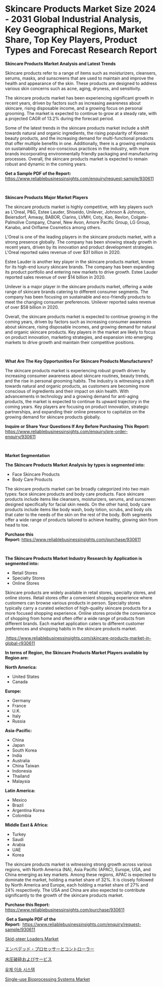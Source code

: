 <p><h1>Skincare Products Market Size 2024 - 2031 Global Industrial Analysis, Key Geographical Regions, Market Share, Top Key Players, Product Types and Forecast Research Report</h1></p><p><strong>Skincare Products Market Analysis and Latest Trends</strong></p>
<p><p>Skincare products refer to a range of items such as moisturizers, cleansers, serums, masks, and sunscreens that are used to maintain and improve the health and appearance of the skin. These products are designed to address various skin concerns such as acne, aging, dryness, and sensitivity.</p><p>The skincare products market has been experiencing significant growth in recent years, driven by factors such as increasing awareness about skincare, rising disposable income, and a growing focus on personal grooming. The market is expected to continue to grow at a steady rate, with a projected CAGR of 13.2% during the forecast period.</p><p>Some of the latest trends in the skincare products market include a shift towards natural and organic ingredients, the rising popularity of Korean beauty products, and the increasing demand for multi-functional products that offer multiple benefits in one. Additionally, there is a growing emphasis on sustainability and eco-conscious practices in the industry, with more brands incorporating environmentally friendly packaging and manufacturing processes. Overall, the skincare products market is expected to remain robust and dynamic in the coming years.</p></p>
<p><strong>Get a Sample PDF of the Report:&nbsp;</strong> <a href="https://www.reliablebusinessinsights.com/enquiry/request-sample/930611">https://www.reliablebusinessinsights.com/enquiry/request-sample/930611</a></p>
<p>&nbsp;</p>
<p><strong>Skincare Products Major Market Players</strong></p>
<p><p>The skincare products market is highly competitive, with key players such as L'Oreal, P&G, Estee Lauder, Shiseido, Unilever, Johnson & Johnson, Beiersdorf, Amway, BABOR, Clarins, LVMH, Coty, Kao, Revlon, Colgate-Palmolive Company, Chanel, New Avon, Amore Pacific Group, LG Group, Kanabo, and Oriflame Cosmetics among others.</p><p>L'Oreal is one of the leading players in the skincare products market, with a strong presence globally. The company has been showing steady growth in recent years, driven by its innovation and product development strategies. L'Oreal reported sales revenue of over $31 billion in 2020.</p><p>Estee Lauder is another key player in the skincare products market, known for its high-end luxury skincare brands. The company has been expanding its product portfolio and entering new markets to drive growth. Estee Lauder reported sales revenue of over $14 billion in 2020.</p><p>Unilever is a major player in the skincare products market, offering a wide range of skincare brands catering to different consumer segments. The company has been focusing on sustainable and eco-friendly products to meet the changing consumer preferences. Unilever reported sales revenue of over $58 billion in 2020.</p><p>Overall, the skincare products market is expected to continue growing in the coming years, driven by factors such as increasing consumer awareness about skincare, rising disposable incomes, and growing demand for natural and organic skincare products. Key players in the market are likely to focus on product innovation, marketing strategies, and expansion into emerging markets to drive growth and maintain their competitive positions.</p></p>
<p>&nbsp;</p>
<p><strong>What Are The Key Opportunities For Skincare Products Manufacturers?</strong></p>
<p><p>The skincare products market is experiencing robust growth driven by increasing consumer awareness about skincare routines, beauty trends, and the rise in personal grooming habits. The industry is witnessing a shift towards natural and organic products, as customers are becoming more conscious of ingredients and their impact on skin health. With advancements in technology and a growing demand for anti-aging products, the market is expected to continue its upward trajectory in the coming years. Key players are focusing on product innovation, strategic partnerships, and expanding their online presence to capitalize on the growing demand for skincare products globally.</p></p>
<p><strong>Inquire or Share Your Questions If Any Before Purchasing This Report:</strong> <a href="https://www.reliablebusinessinsights.com/enquiry/pre-order-enquiry/930611">https://www.reliablebusinessinsights.com/enquiry/pre-order-enquiry/930611</a></p>
<p>&nbsp;</p>
<p><strong>Market Segmentation</strong></p>
<p><strong>The Skincare Products Market Analysis by types is segmented into:</strong></p>
<p><ul><li>Face Skincare Products</li><li>Body Care Products</li></ul></p>
<p><p>The skincare products market can be broadly categorized into two main types: face skincare products and body care products. Face skincare products include items like cleansers, moisturizers, serums, and sunscreen designed specifically for facial skin needs. On the other hand, body care products include items like body wash, body lotion, scrubs, and body oils that cater to the needs of the skin on the rest of the body. Both segments offer a wide range of products tailored to achieve healthy, glowing skin from head to toe.</p></p>
<p><strong>Purchase this Report:&nbsp;</strong><a href="https://www.reliablebusinessinsights.com/purchase/930611">https://www.reliablebusinessinsights.com/purchase/930611</a></p>
<p>&nbsp;</p>
<p><strong>The Skincare Products Market Industry Research by Application is segmented into:</strong></p>
<p><ul><li>Retail Stores</li><li>Specialty Stores</li><li>Online Stores</li></ul></p>
<p><p>Skincare products are widely available in retail stores, specialty stores, and online stores. Retail stores offer a convenient shopping experience where customers can browse various products in person. Specialty stores typically carry a curated selection of high-quality skincare products for a more focused shopping experience. Online stores provide the convenience of shopping from home and often offer a wide range of products from different brands. Each market application caters to different customer preferences and shopping habits in the skincare products market.</p></p>
<p><a href="https://www.reliablebusinessinsights.com/skincare-products-market-in-global-r930611">&nbsp;https://www.reliablebusinessinsights.com/skincare-products-market-in-global-r930611</a></p>
<p><strong>In terms of Region, the Skincare Products Market Players available by Region are:</strong></p>
<p>
    <p> <strong> North America: </strong>
        <ul>
            <li>United States</li>
            <li>Canada</li>
        </ul>
        </p> 
    <p> <strong> Europe: </strong>
        <ul>
            <li>Germany</li>
            <li>France</li>
            <li>U.K.</li>
            <li>Italy</li>
            <li>Russia</li>
        </ul>
        </p> 
    <p> <strong> Asia-Pacific: </strong>
        <ul>
            <li>China</li>
            <li>Japan</li>
            <li>South Korea</li>
            <li>India</li>
            <li>Australia</li>
            <li>China Taiwan</li>
            <li>Indonesia</li>
            <li>Thailand</li>
            <li>Malaysia</li>
        </ul>
        </p> 
    <p> <strong> Latin America: </strong>
        <ul>
            <li>Mexico</li>
            <li>Brazil</li>
            <li>Argentina Korea</li>
            <li>Colombia</li>
        </ul>
        </p> 
    <p> <strong> Middle East & Africa: </strong>
        <ul>
            <li>Turkey</li>
            <li>Saudi</li>
            <li>Arabia</li>
            <li>UAE</li>
            <li>Korea</li>
        </ul>
    </p>
    </p>
<p><p>The skincare products market is witnessing strong growth across various regions, with North America (NA), Asia Pacific (APAC), Europe, USA, and China emerging as key markets. Among these regions, APAC is expected to dominate the market, holding a market share of 32%. It is closely followed by North America and Europe, each holding a market share of 27% and 24% respectively. The USA and China are also expected to contribute significantly to the growth of the skincare products market.</p></p>
<p><strong>Purchase this Report: </strong><a href="https://www.reliablebusinessinsights.com/purchase/930611">https://www.reliablebusinessinsights.com/purchase/930611</a></p>
<p>&nbsp;<strong>Get a Sample PDF of the Report:&nbsp;&nbsp;</strong><a href="https://www.reliablebusinessinsights.com/enquiry/request-sample/930611">https://www.reliablebusinessinsights.com/enquiry/request-sample/930611</a></p>
<p><strong></strong></p>
<p><p><a href="https://github.com/barbarakss89/Market-Research-Report-List-1/blob/main/skid-steer-loaders-market.md">Skid-steer Loaders Market</a></p><p><a href="https://medium.com/@lawrencewatkins654/%E7%B5%84%E3%81%BF%E8%BE%BC%E3%81%BF%E3%83%97%E3%83%AD%E3%82%BB%E3%83%83%E3%82%B5%E3%81%A8%E3%82%B3%E3%83%B3%E3%83%88%E3%83%AD%E3%83%BC%E3%83%A9%E3%81%AE%E3%83%9E%E3%83%BC%E3%82%B1%E3%83%83%E3%83%88%E3%83%A1%E3%83%88%E3%83%AA%E3%82%AF%E3%82%B9%E3%81%AE%E8%A7%A3%E8%AA%AD-%E5%B8%82%E5%A0%B4%E3%82%B7%E3%82%A7%E3%82%A2-%E3%83%88%E3%83%AC%E3%83%B3%E3%83%89-%E6%88%90%E9%95%B7%E3%83%91%E3%82%BF%E3%83%BC%E3%83%B3-46ebfda7a1b0">エンベデッド・プロセッサーとコントローラー</a></p><p><a href="https://github.com/KenyonJohns/Market-Research-Report-List-1/blob/main/902415683968.md">水圧破砕およびサービス</a></p><p><a href="https://github.com/DavidRobb19/Market-Research-Report-List-1/blob/main/132115977710.md">유체 이송 시스템</a></p><p><a href="https://github.com/nicholepatriciadoylenwnrjr0/Market-Research-Report-List-2/blob/main/single-use-bioprocessing-systems-market.md">Single-use Bioprocessing Systems Market</a></p></p>